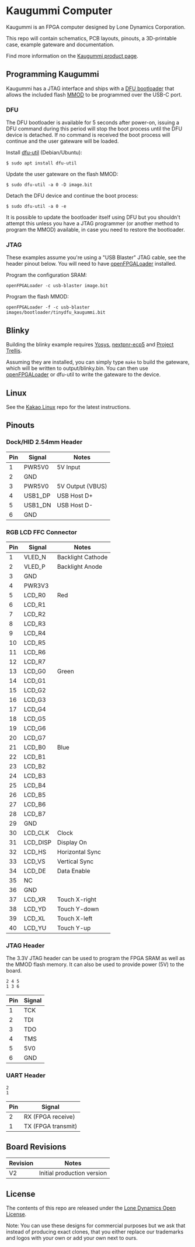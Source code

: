 # Kaugummi Computer

Kaugummi is an FPGA computer designed by Lone Dynamics Corporation.

This repo will contain schematics, PCB layouts, pinouts, a 3D-printable case, example gateware and documentation.

Find more information on the [Kaugummi product page](https://machdyne.com/product/kaugummi-computer/).

## Programming Kaugummi

Kaugummi has a JTAG interface and ships with a [DFU bootloader](https://github.com/machdyne/tinydfu-bootloader) that allows the included flash [MMOD](https://machdyne.com/product/mmod) to be programmed over the USB-C port.

### DFU

The DFU bootloader is available for 5 seconds after power-on, issuing a DFU command during this period will stop the boot process until the DFU device is detached. If no command is received the boot process will continue and the user gateware will be loaded.

Install [dfu-util](http://dfu-util.sourceforge.net) (Debian/Ubuntu):

```
$ sudo apt install dfu-util
```

Update the user gateware on the flash MMOD:

```
$ sudo dfu-util -a 0 -D image.bit
```

Detach the DFU device and continue the boot process:

```
$ sudo dfu-util -a 0 -e
```

It is possible to update the bootloader itself using DFU but you shouldn't attempt this unless you have a JTAG programmer (or another method to program the MMOD) available, in case you need to restore the bootloader.

### JTAG

These examples assume you're using a "USB Blaster" JTAG cable, see the header pinout below. You will need to have [openFPGALoader](https://github.com/trabucayre/openFPGALoader) installed.

Program the configuration SRAM:

```
openFPGALoader -c usb-blaster image.bit
```

Program the flash MMOD:

```
openFPGALoader -f -c usb-blaster images/bootloader/tinydfu_kaugummi.bit
```

## Blinky 

Building the blinky example requires [Yosys](https://github.com/YosysHQ/yosys), [nextpnr-ecp5](https://github.com/YosysHQ/nextpnr) and [Project Trellis](https://github.com/YosysHQ/prjtrellis).

Assuming they are installed, you can simply type `make` to build the gateware, which will be written to output/blinky.bin. You can then use [openFPGALoader](https://github.com/trabucayre/openFPGALoader) or dfu-util to write the gateware to the device.

## Linux

See the [Kakao Linux](https://github.com/machdyne/kakao) repo for the latest instructions.

## Pinouts

### Dock/HID 2.54mm Header

| Pin | Signal | Notes |
| --- | ------ | ----- |
| 1 | PWR5V0 | 5V Input |
| 2 | GND | |
| 3 | PWR5V0 | 5V Output (VBUS) |
| 4 | USB1\_DP | USB Host D+ |
| 5 | USB1\_DN | USB Host D- |
| 6 | GND | |

### RGB LCD FFC Connector

| Pin | Signal | Notes |
| --- | ------ | ----- |
| 1 | VLED\_N | Backlight Cathode |
| 2 | VLED\_P | Backlight Anode |
| 3 | GND | |
| 4 | PWR3V3 | |
| 5 | LCD\_R0 | Red |
| 6 | LCD\_R1 | |
| 7 | LCD\_R2 | |
| 8 | LCD\_R3 | |
| 9 | LCD\_R4 | |
| 10 | LCD\_R5 | |
| 11 | LCD\_R6 | |
| 12 | LCD\_R7 | |
| 13 | LCD\_G0 | Green |
| 14 | LCD\_G1 | |
| 15 | LCD\_G2 | |
| 16 | LCD\_G3 | |
| 17 | LCD\_G4 | |
| 18 | LCD\_G5 | |
| 19 | LCD\_G6 | |
| 20 | LCD\_G7 | |
| 21 | LCD\_B0 | Blue |
| 22 | LCD\_B1 | |
| 23 | LCD\_B2 | |
| 24 | LCD\_B3 | |
| 25 | LCD\_B4 | |
| 26 | LCD\_B5 | |
| 27 | LCD\_B6 | |
| 28 | LCD\_B7 | |
| 29 | GND | |
| 30 | LCD\_CLK | Clock |
| 31 | LCD\_DISP | Display On |
| 32 | LCD\_HS | Horizontal Sync |
| 33 | LCD\_VS | Vertical Sync |
| 34 | LCD\_DE | Data Enable |
| 35 | NC | |
| 36 | GND | |
| 37 | LCD\_XR | Touch X-right |
| 38 | LCD\_YD | Touch Y-down |
| 39 | LCD\_XL | Touch X-left |
| 40 | LCD\_YU | Touch Y-up |

### JTAG Header

The 3.3V JTAG header can be used to program the FPGA SRAM as well as the MMOD flash memory. It can also be used to provide power (5V) to the board.

```
2 4 5
1 3 6
```

| Pin | Signal |
| --- | ------ |
| 1 | TCK |
| 2 | TDI |
| 3 | TDO |
| 4 | TMS |
| 5 | 5V0 |
| 6 | GND |

### UART Header

```
2
1
```

| Pin | Signal |
| --- | ------ |
| 2 | RX (FPGA receive) |
| 1 | TX (FPGA transmit) |

## Board Revisions

| Revision | Notes |
| -------- | ----- |
| V2 | Initial production version |

## License

The contents of this repo are released under the [Lone Dynamics Open License](LICENSE.md).

Note: You can use these designs for commercial purposes but we ask that instead of producing exact clones, that you either replace our trademarks and logos with your own or add your own next to ours.
